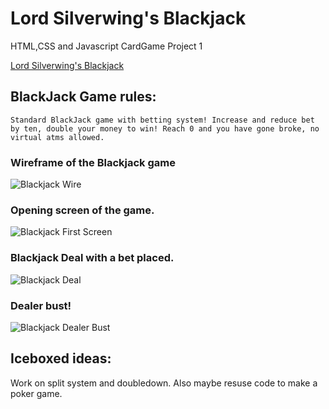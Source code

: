 # Lord Silverwing's Blackjack
HTML,CSS and Javascript CardGame Project 1

[Lord Silverwing's Blackjack](https://lordsilverwing.github.io/BlackJackgame/)

## BlackJack Game rules:
    Standard BlackJack game with betting system! Increase and reduce bet by ten, double your money to win! Reach 0 and you have gone broke, no virtual atms allowed.

### Wireframe of the Blackjack game
![Blackjack Wire](https://i.imgur.com/YfEPpSW.png)

### Opening screen of the game.
![Blackjack First Screen](https://i.imgur.com/ZgzpdYm.png)

### Blackjack Deal with a bet placed.
![Blackjack Deal](https://i.imgur.com/yL0bwjR.png)

### Dealer bust!
![Blackjack Dealer Bust](https://i.imgur.com/wph1zoj.png)


## Iceboxed ideas: 
Work on split system and doubledown. Also maybe resuse code to make a poker game.